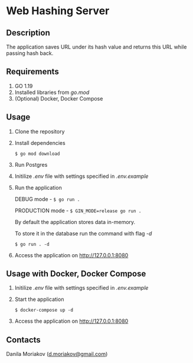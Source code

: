 # Web Hashing Server

## Description

The application saves URL under its hash value and
returns this URL while passing hash back.

## Requirements

1. GO 1.19
2. Installed libraries from *go.mod*
3. (Optional) Docker, Docker Compose

## Usage

1. Clone the repository
2. Install dependencies

    ``$ go mod download``

3. Run Postgres

4. Initilize *.env* file with settings specified in *.env.example*

5. Run the application

    DEBUG mode - ``$ go run .``

    PRODUCTION mode - ``$ GIN_MODE=release go run .``

    By default the application stores data in-memory.

    To store it in the database run the command with flag *-d*

    `` $ go run . -d ``

6. Access the application on <http://127.0.0.1:8080>

## Usage with Docker, Docker Compose

1. Initilize *.env* file with settings specified in *.env.example*

2. Start the application

    `` $ docker-compose up -d ``

3. Access the application on <http://127.0.0.1:8080>

## Contacts

Danila Moriakov (d.moriakov@gmail.com)
